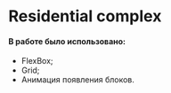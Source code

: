 # Residential complex

#### В работе было использовано:
* FlexBox;
* Grid;
* Анимация появления блоков.
